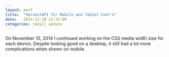```yaml
---
layout: post
title:  "HarvestAPI for Mobile and Tablet Cont'd"
date:   2014-11-10 11:31:00
categories: jekyll update
---
```


On November 10, 2014 I continued working on the CSS media width size for each device. Despite looking good on a desktop, it still had a
lot more complications when shown on mobile.